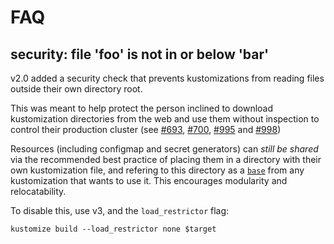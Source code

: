 # FAQ

## security: file 'foo' is not in or below 'bar'

v2.0 added a security check that prevents
kustomizations from reading files outside their own
directory root.

This was meant to help protect the person inclined to
download kustomization directories from the web and use
them without inspection to control their production
cluster
(see [#693](https://github.com/kubernetes-sigs/kustomize/issues/693),
[#700](https://github.com/kubernetes-sigs/kustomize/pull/700),
[#995](https://github.com/kubernetes-sigs/kustomize/pull/995) and
[#998](https://github.com/kubernetes-sigs/kustomize/pull/998))

Resources (including configmap and secret generators)
can _still be shared_ via the recommended best practice
of placing them in a directory with their own
kustomization file, and refering to this directory as a
[`base`](glossary.md#base) from any kustomization that
wants to use it.  This encourages modularity and
relocatability.

To disable this, use v3, and the `load_restrictor` flag:

```
kustomize build --load_restrictor none $target
```
